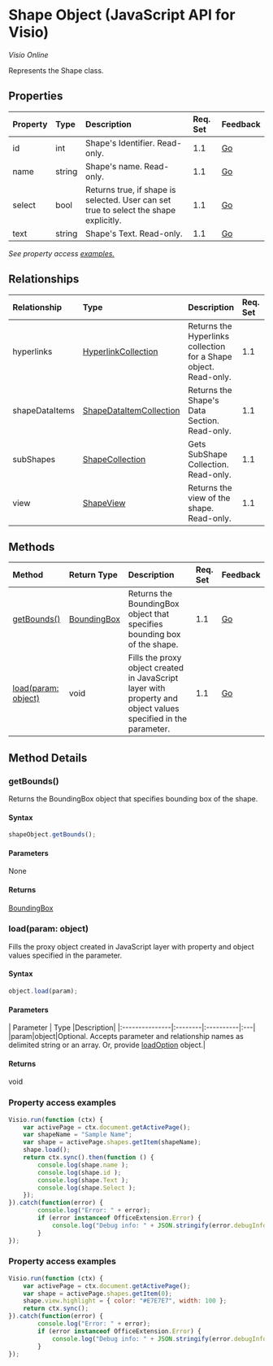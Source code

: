 # Shape Object (JavaScript API for Visio)

_Visio Online_

Represents the Shape class.

## Properties

| Property	   | Type	|Description| Req. Set| Feedback|
|:---------------|:--------|:----------|:----|:---|
|id|int|Shape's Identifier. Read-only.|1.1|[Go](https://github.com/OfficeDev/office-js-docs/issues/new?title=Visio-shape-id)|
|name|string|Shape's name. Read-only.|1.1|[Go](https://github.com/OfficeDev/office-js-docs/issues/new?title=Visio-shape-name)|
|select|bool|Returns true, if shape is selected. User can set true to select the shape explicitly.|1.1|[Go](https://github.com/OfficeDev/office-js-docs/issues/new?title=Visio-shape-select)|
|text|string|Shape's Text. Read-only.|1.1|[Go](https://github.com/OfficeDev/office-js-docs/issues/new?title=Visio-shape-text)|

_See property access [examples.](#property-access-examples)_

## Relationships
| Relationship | Type	|Description| Req. Set| Feedback|
|:---------------|:--------|:----------|:----|:---|
|hyperlinks|[HyperlinkCollection](hyperlinkcollection.md)|Returns the Hyperlinks collection for a Shape object. Read-only.|1.1|[Go](https://github.com/OfficeDev/office-js-docs/issues/new?title=Visio-shape-hyperlinks)|
|shapeDataItems|[ShapeDataItemCollection](shapedataitemcollection.md)|Returns the Shape's Data Section. Read-only.|1.1|[Go](https://github.com/OfficeDev/office-js-docs/issues/new?title=Visio-shape-shapeDataItems)|
|subShapes|[ShapeCollection](shapecollection.md)|Gets SubShape Collection. Read-only.|1.1|[Go](https://github.com/OfficeDev/office-js-docs/issues/new?title=Visio-shape-subShapes)|
|view|[ShapeView](shapeview.md)|Returns the view of the shape. Read-only.|1.1|[Go](https://github.com/OfficeDev/office-js-docs/issues/new?title=Visio-shape-view)|

## Methods

| Method		   | Return Type	|Description| Req. Set| Feedback|
|:---------------|:--------|:----------|:----|:---|
|[getBounds()](#getbounds)|[BoundingBox](boundingbox.md)|Returns the BoundingBox object that specifies bounding box of the shape.|1.1|[Go](https://github.com/OfficeDev/office-js-docs/issues/new?title=Visio-shape-getBounds)|
|[load(param: object)](#loadparam-object)|void|Fills the proxy object created in JavaScript layer with property and object values specified in the parameter.|1.1|[Go](https://github.com/OfficeDev/office-js-docs/issues/new?title=Visio-shape-load)|

## Method Details


### getBounds()
Returns the BoundingBox object that specifies bounding box of the shape.

#### Syntax
```js
shapeObject.getBounds();
```

#### Parameters
None

#### Returns
[BoundingBox](boundingbox.md)

### load(param: object)
Fills the proxy object created in JavaScript layer with property and object values specified in the parameter.

#### Syntax
```js
object.load(param);
```

#### Parameters
| Parameter	   | Type	|Description|
|:---------------|:--------|:----------|:---|
|param|object|Optional. Accepts parameter and relationship names as delimited string or an array. Or, provide [loadOption](loadoption.md) object.|

#### Returns
void
### Property access examples
```js
Visio.run(function (ctx) { 
	var activePage = ctx.document.getActivePage();
	var shapeName = "Sample Name";
	var shape = activePage.shapes.getItem(shapeName);
	shape.load();
	return ctx.sync().then(function () {
		console.log(shape.name );
		console.log(shape.id );
		console.log(shape.Text );
		console.log(shape.Select );
	});
}).catch(function(error) {
		console.log("Error: " + error);
		if (error instanceof OfficeExtension.Error) {
			console.log("Debug info: " + JSON.stringify(error.debugInfo));
		}
});
```

### Property access examples
```js
Visio.run(function (ctx) { 
	var activePage = ctx.document.getActivePage();
	var shape = activePage.shapes.getItem(0);
	shape.view.highlight = { color: "#E7E7E7", width: 100 };
	return ctx.sync();
}).catch(function(error) {
		console.log("Error: " + error);
		if (error instanceof OfficeExtension.Error) {
			console.log("Debug info: " + JSON.stringify(error.debugInfo));
		}
});
```